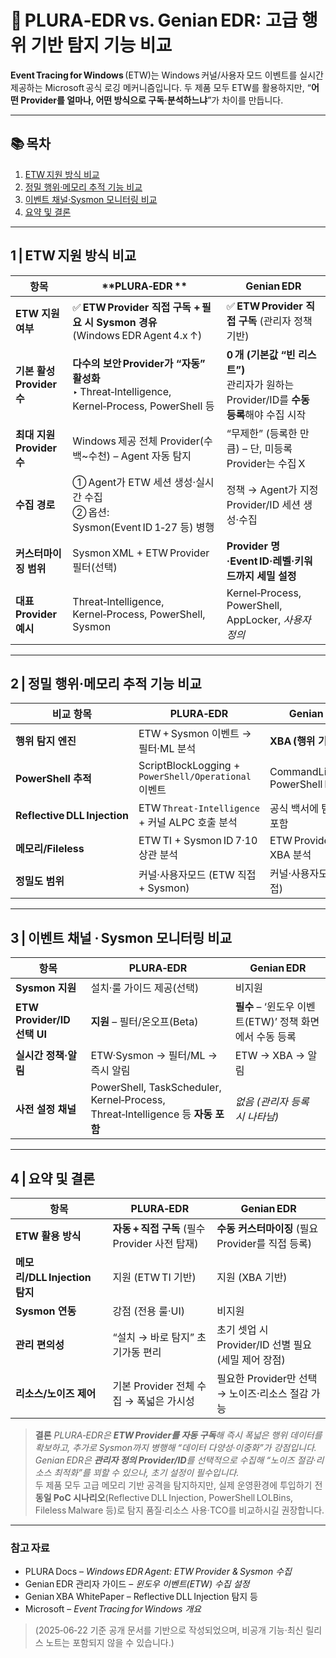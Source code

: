 # 📄 PLURA‑EDR vs. Genian EDR: 고급 행위 기반 탐지 기능 비교

**Event Tracing for Windows** (ETW)는 Windows 커널/사용자 모드 이벤트를 실시간 제공하는 Microsoft 공식 로깅 메커니즘입니다. 두 제품 모두 ETW를 활용하지만, “**어떤 Provider를 얼마나, 어떤 방식으로 구독·분석하느냐**”가 차이를 만듭니다.

---

## 📚 목차

1. [ETW 지원 방식 비교](#1-etw-지원-방식-비교)
2. [정밀 행위·메모리 추적 기능 비교](#2-정밀-행위·메모리-추적-기능-비교)
3. [이벤트 채널·Sysmon 모니터링 비교](#3-이벤트-채널·sysmon-모니터링-비교)
4. [요약 및 결론](#4-요약-및-결론)

---

## 1 | ETW 지원 방식 비교 <a name="1-etw-지원-방식-비교"></a>

| 항목                   | **PLURA‑EDR **                                                            | **Genian EDR**                                                   |
| -------------------- | ------------------------------------------------------------------------------------ | ---------------------------------------------------------------- |
| **ETW 지원 여부**        | ✅ **ETW Provider 직접 구독 + 필요 시 Sysmon 경유**<br>(Windows EDR Agent 4.x ↑)               | ✅ **ETW Provider 직접 구독** (관리자 정책 기반)                             |
| **기본 활성 Provider 수** | **다수의 보안 Provider가 “자동” 활성화**<br>‣ Threat‑Intelligence, Kernel‑Process, PowerShell 등 | **0 개 (기본값 “빈 리스트”)**<br>관리자가 원하는 Provider/ID를 **수동 등록**해야 수집 시작 |
| **최대 지원 Provider 수** | Windows 제공 전체 Provider(수백\~수천) – Agent 자동 탐지                                         | “무제한” (등록한 만큼) – 단, 미등록 Provider는 수집 X                           |
| **수집 경로**            | ① Agent가 ETW 세션 생성·실시간 수집<br>② 옵션: Sysmon(Event ID 1‑27 등) 병행                        | 정책 → Agent가 지정 Provider/ID 세션 생성·수집                              |
| **커스터마이징 범위**        | Sysmon XML + ETW Provider 필터(선택)                                                     | **Provider 명·Event ID·레벨·키워드까지 세밀 설정**                           |
| **대표 Provider 예시**   | Threat‑Intelligence, Kernel‑Process, PowerShell, Sysmon                              | Kernel‑Process, PowerShell, AppLocker, *사용자 정의*                  |

---

## 2 | 정밀 행위·메모리 추적 기능 비교 <a name="2-정밀-행위·메모리-추적-기능-비교"></a>

| 비교 항목                        | **PLURA‑EDR**                                     | **Genian EDR**                    |
| ---------------------------- | ------------------------------------------------- | --------------------------------- |
| **행위 탐지 엔진**                 | ETW + Sysmon 이벤트 → 필터·ML 분석                       | **XBA (행위 기반 엔진)**                |
| **PowerShell 추적**            | ScriptBlockLogging + `PowerShell/Operational` 이벤트 | CommandLine + PowerShell Provider |
| **Reflective DLL Injection** | ETW `Threat‑Intelligence` + 커널 ALPC 호출 분석         | 공식 백서에 탐지 대상 포함                   |
| **메모리/Fileless**             | ETW TI + Sysmon ID 7·10 상관 분석                     | ETW Provider + XBA 분석             |
| **정밀도 범위**                   | 커널·사용자모드 (ETW 직접 + Sysmon)                        | 커널·사용자모드 (직접)                     |

---

## 3 | 이벤트 채널 · Sysmon 모니터링 비교 <a name="3-이벤트-채널·sysmon-모니터링-비교"></a>

| 항목                        | **PLURA‑EDR**                                                              | **Genian EDR**                        |
| ------------------------- | -------------------------------------------------------------------------- | ------------------------------------- |
| **Sysmon 지원**             | 설치·룰 가이드 제공(선택)                                                            | 비지원                                   |
| **ETW Provider/ID 선택 UI** | **지원** – 필터/온오프(Beta)                                                      | **필수** – ‘윈도우 이벤트(ETW)’ 정책 화면에서 수동 등록 |
| **실시간 정책·알림**             | ETW·Sysmon → 필터/ML → 즉시 알림                                                 | ETW → XBA → 알림                        |
| **사전 설정 채널**              | PowerShell, TaskScheduler, Kernel‑Process, Threat‑Intelligence 등 **자동 포함** | *없음 (관리자 등록 시 나타남)*                   |

---

## 4 | 요약 및 결론 <a name="4-요약-및-결론"></a>

| 항목                       | **PLURA‑EDR**                      | **Genian EDR**                      |
| ------------------------ | ---------------------------------- | ----------------------------------- |
| **ETW 활용 방식**            | **자동 + 직접 구독** (필수 Provider 사전 탑재) | **수동 커스터마이징** (필요 Provider를 직접 등록)  |
| **메모리/DLL Injection 탐지** | 지원 (ETW TI 기반)                     | 지원 (XBA 기반)                         |
| **Sysmon 연동**            | 강점 (전용 룰·UI)                       | 비지원                                 |
| **관리 편의성**               | “설치 → 바로 탐지” 초기가동 편리               | 초기 셋업 시 Provider/ID 선별 필요(세밀 제어 장점) |
| **리소스/노이즈 제어**           | 기본 Provider 전체 수집 → 폭넓은 가시성        | 필요한 Provider만 선택 → 노이즈·리소스 절감 가능    |

> **결론**
> *PLURA‑EDR은 **ETW Provider를 자동 구독**해 즉시 폭넓은 행위 데이터를 확보하고, 추가로 Sysmon까지 병행해 “데이터 다양성·이중화”가 강점입니다.  
> Genian EDR은 **관리자 정의 Provider/ID**를 선택적으로 수집해 “노이즈 절감·리소스 최적화”를 꾀할 수 있으나, 초기 설정이 필수입니다.*  
> 두 제품 모두 고급 메모리 기반 공격을 탐지하지만, 실제 운영환경에 투입하기 전 **동일 PoC 시나리오**(Reflective DLL Injection, PowerShell LOLBins, Fileless Malware 등)로 탐지 품질·리소스 사용·TCO를 비교하시길 권장합니다.

---

### 참고 자료

* PLURA Docs – *Windows EDR Agent: ETW Provider & Sysmon 수집*
* Genian EDR 관리자 가이드 – *윈도우 이벤트(ETW) 수집 설정*
* Genian XBA WhitePaper – Reflective DLL Injection 탐지 등
* Microsoft – *Event Tracing for Windows 개요*

> (2025‑06‑22 기준 공개 문서를 기반으로 작성되었으며, 비공개 기능·최신 릴리스 노트는 포함되지 않을 수 있습니다.)
